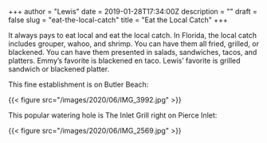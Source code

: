 +++
author = "Lewis"
date = 2019-01-28T17:34:00Z
description = ""
draft = false
slug = "eat-the-local-catch"
title = "Eat the Local Catch"
+++


It always pays to eat local and eat the local catch.  In Florida, the local catch includes grouper, wahoo, and shrimp.  You can have them all fried, grilled, or blackened.  You can have them presented in salads, sandwiches, tacos, and platters. Emmy’s favorite is blackened en taco.  Lewis’ favorite is grilled sandwich or blackened platter.

This fine establishment is on Butler Beach:

{{< figure src="/images/2020/06/IMG_3992.jpg" >}}

This popular watering hole is The Inlet Grill right on Pierce Inlet:

{{< figure src="/images/2020/06/IMG_2569.jpg" >}}



